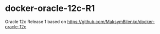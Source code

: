 # docker-oracle-12c-R1
Oracle 12c Release 1 based on https://github.com/MaksymBilenko/docker-oracle-12c
